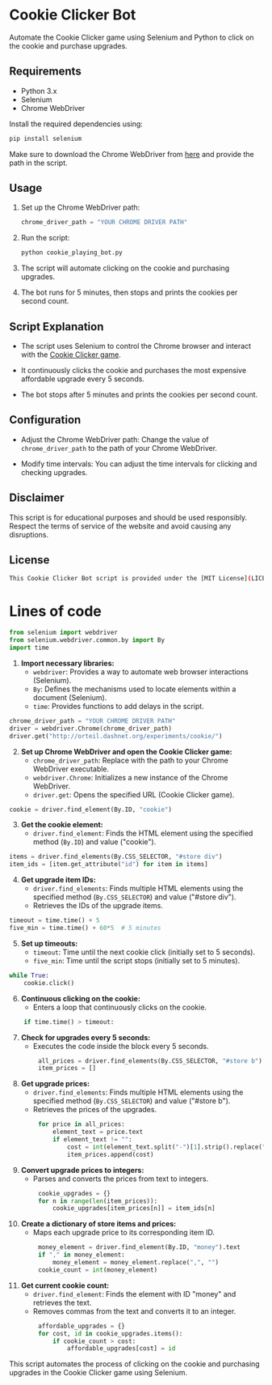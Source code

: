 
# Cookie Clicker Bot

Automate the Cookie Clicker game using Selenium and Python to click on the cookie and purchase upgrades.

## Requirements

- Python 3.x
- Selenium
- Chrome WebDriver

Install the required dependencies using:

```bash
pip install selenium
```

Make sure to download the Chrome WebDriver from [here](https://sites.google.com/chromium.org/driver/) and provide the path in the script.

## Usage

1. Set up the Chrome WebDriver path:
    ```python
    chrome_driver_path = "YOUR CHROME DRIVER PATH"
    ```

2. Run the script:
    ```bash
    python cookie_playing_bot.py
    ```

3. The script will automate clicking on the cookie and purchasing upgrades.

4. The bot runs for 5 minutes, then stops and prints the cookies per second count.

## Script Explanation

- The script uses Selenium to control the Chrome browser and interact with the [Cookie Clicker game](http://orteil.dashnet.org/experiments/cookie/).

- It continuously clicks the cookie and purchases the most expensive affordable upgrade every 5 seconds.

- The bot stops after 5 minutes and prints the cookies per second count.

## Configuration

- Adjust the Chrome WebDriver path: Change the value of `chrome_driver_path` to the path of your Chrome WebDriver.

- Modify time intervals: You can adjust the time intervals for clicking and checking upgrades.

## Disclaimer

This script is for educational purposes and should be used responsibly. Respect the terms of service of the website and avoid causing any disruptions.

## License

``` bash
This Cookie Clicker Bot script is provided under the [MIT License](LICENSE).
```

# Lines of code
```python
from selenium import webdriver
from selenium.webdriver.common.by import By
import time
```

1. **Import necessary libraries:**
   - `webdriver`: Provides a way to automate web browser interactions (Selenium).
   - `By`: Defines the mechanisms used to locate elements within a document (Selenium).
   - `time`: Provides functions to add delays in the script.

```python
chrome_driver_path = "YOUR CHROME DRIVER PATH"
driver = webdriver.Chrome(chrome_driver_path)
driver.get("http://orteil.dashnet.org/experiments/cookie/")
```

2. **Set up Chrome WebDriver and open the Cookie Clicker game:**
   - `chrome_driver_path`: Replace with the path to your Chrome WebDriver executable.
   - `webdriver.Chrome`: Initializes a new instance of the Chrome WebDriver.
   - `driver.get`: Opens the specified URL (Cookie Clicker game).

```python
cookie = driver.find_element(By.ID, "cookie")
```

3. **Get the cookie element:**
   - `driver.find_element`: Finds the HTML element using the specified method (`By.ID`) and value ("cookie").

```python
items = driver.find_elements(By.CSS_SELECTOR, "#store div")
item_ids = [item.get_attribute("id") for item in items]
```

4. **Get upgrade item IDs:**
   - `driver.find_elements`: Finds multiple HTML elements using the specified method (`By.CSS_SELECTOR`) and value ("#store div").
   - Retrieves the IDs of the upgrade items.

```python
timeout = time.time() + 5
five_min = time.time() + 60*5  # 5 minutes
```

5. **Set up timeouts:**
   - `timeout`: Time until the next cookie click (initially set to 5 seconds).
   - `five_min`: Time until the script stops (initially set to 5 minutes).

```python
while True:
    cookie.click()
```

6. **Continuous clicking on the cookie:**
   - Enters a loop that continuously clicks on the cookie.

```python
    if time.time() > timeout:
```

7. **Check for upgrades every 5 seconds:**
   - Executes the code inside the block every 5 seconds.

```python
        all_prices = driver.find_elements(By.CSS_SELECTOR, "#store b")
        item_prices = []
```

8. **Get upgrade prices:**
   - `driver.find_elements`: Finds multiple HTML elements using the specified method (`By.CSS_SELECTOR`) and value ("#store b").
   - Retrieves the prices of the upgrades.

```python
        for price in all_prices:
            element_text = price.text
            if element_text != "":
                cost = int(element_text.split("-")[1].strip().replace(",", ""))
                item_prices.append(cost)
```

9. **Convert upgrade prices to integers:**
   - Parses and converts the prices from text to integers.

```python
        cookie_upgrades = {}
        for n in range(len(item_prices)):
            cookie_upgrades[item_prices[n]] = item_ids[n]
```

10. **Create a dictionary of store items and prices:**
    - Maps each upgrade price to its corresponding item ID.

```python
        money_element = driver.find_element(By.ID, "money").text
        if "," in money_element:
            money_element = money_element.replace(",", "")
        cookie_count = int(money_element)
```

11. **Get current cookie count:**
    - `driver.find_element`: Finds the element with ID "money" and retrieves the text.
    - Removes commas from the text and converts it to an integer.

```python
        affordable_upgrades = {}
        for cost, id in cookie_upgrades.items():
            if cookie_count > cost:
                affordable_upgrades[cost] = id
```



This script automates the process of clicking on the cookie and purchasing upgrades in the Cookie Clicker game using Selenium.
